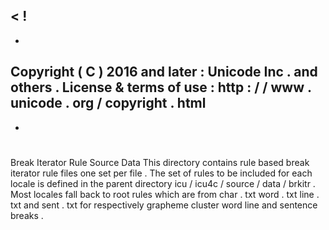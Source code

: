 <
!
-
-
Copyright
(
C
)
2016
and
later
:
Unicode
Inc
.
and
others
.
License
&
terms
of
use
:
http
:
/
/
www
.
unicode
.
org
/
copyright
.
html
-
-
>
#
#
Break
Iterator
Rule
Source
Data
This
directory
contains
rule
based
break
iterator
rule
files
one
set
per
file
.
The
set
of
rules
to
be
included
for
each
locale
is
defined
in
the
parent
directory
icu
/
icu4c
/
source
/
data
/
brkitr
.
Most
locales
fall
back
to
root
rules
which
are
from
char
.
txt
word
.
txt
line
.
txt
and
sent
.
txt
for
respectively
grapheme
cluster
word
line
and
sentence
breaks
.

